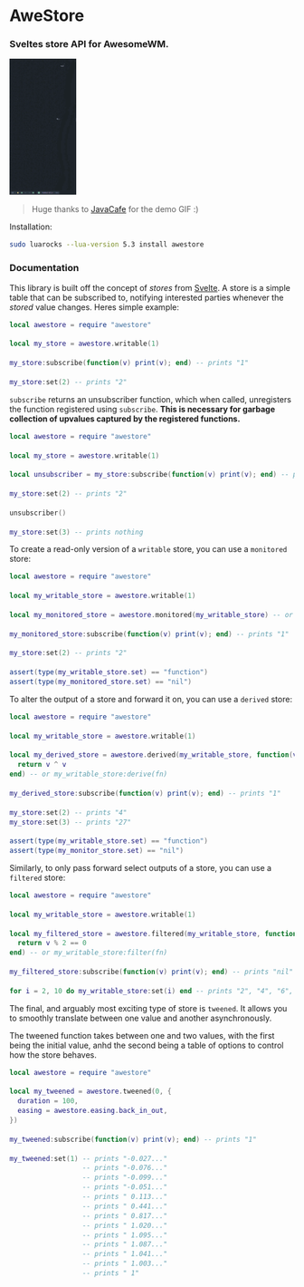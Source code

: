 # AweStore
### Sveltes store API for AwesomeWM.

<img src="./demo.gif" height="240"/> 

> Huge thanks to [JavaCafe](https://github.com/JavaCafe01) for the demo GIF :)

Installation:

```sh
sudo luarocks --lua-version 5.3 install awestore
```

### Documentation

This library is built off the concept of _stores_ from
[Svelte](https://svelte.dev). A store is a simple table that can be subscribed
to, notifying interested parties whenever the _stored_ value changes. Heres
simple example:

```lua
local awestore = require "awestore"

local my_store = awestore.writable(1)

my_store:subscribe(function(v) print(v); end) -- prints "1"

my_store:set(2) -- prints "2"
```

`subscribe` returns an unsubscriber function, which when called, unregisters
the function registered using `subscribe`. **This is necessary for garbage
collection of upvalues captured by the registered functions.**

```lua
local awestore = require "awestore"

local my_store = awestore.writable(1)

local unsubscriber = my_store:subscribe(function(v) print(v); end) -- prints "1"

my_store:set(2) -- prints "2"

unsubscriber()

my_store:set(3) -- prints nothing
```

To create a read-only version of a `writable` store, you can use a `monitored`
store:

```lua
local awestore = require "awestore"

local my_writable_store = awestore.writable(1)

local my_monitored_store = awestore.monitored(my_writable_store) -- or my_writable_store:monitor()

my_monitored_store:subscribe(function(v) print(v); end) -- prints "1"

my_store:set(2) -- prints "2"

assert(type(my_writable_store.set) == "function")
assert(type(my_monitored_store.set) == "nil")
```

To alter the output of a store and forward it on, you can use a `derived`
store:

```lua
local awestore = require "awestore"

local my_writable_store = awestore.writable(1)

local my_derived_store = awestore.derived(my_writable_store, function(v)
  return v ^ v
end) -- or my_writable_store:derive(fn)

my_derived_store:subscribe(function(v) print(v); end) -- prints "1"

my_store:set(2) -- prints "4"
my_store:set(3) -- prints "27"

assert(type(my_writable_store.set) == "function")
assert(type(my_monitor_store.set) == "nil")
```

Similarly, to only pass forward select outputs of a store, you can use a
`filtered` store:

```lua
local awestore = require "awestore"

local my_writable_store = awestore.writable(1)

local my_filtered_store = awestore.filtered(my_writable_store, function(v)
  return v % 2 == 0
end) -- or my_writable_store:filter(fn)

my_filtered_store:subscribe(function(v) print(v); end) -- prints "nil"

for i = 2, 10 do my_writable_store:set(i) end -- prints "2", "4", "6", "8", "10"
```

The final, and arguably most exciting type of store is `tweened`. It allows you
to smoothly translate between one value and another asynchronously.

The tweened function takes between one and two values, with the first being the
initial value, anhd the second being a table of options to control how the
store behaves.

```lua
local awestore = require "awestore"

local my_tweened = awestore.tweened(0, {
  duration = 100,
  easing = awestore.easing.back_in_out,
})

my_tweened:subscribe(function(v) print(v); end) -- prints "1"

my_tweened:set(1) -- prints "-0.027..."
                  -- prints "-0.076..."
                  -- prints "-0.099..."
                  -- prints "-0.051..."
                  -- prints " 0.113..."
                  -- prints " 0.441..."
                  -- prints " 0.817..."
                  -- prints " 1.020..."
                  -- prints " 1.095..."
                  -- prints " 1.087..."
                  -- prints " 1.041..."
                  -- prints " 1.003..."
                  -- prints " 1"
```


